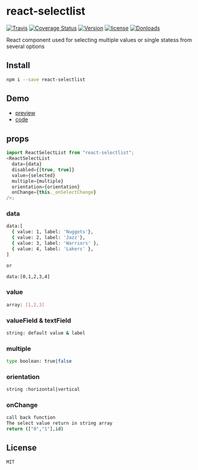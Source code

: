 # react-selectlist

[![Travis](https://api.travis-ci.org/skycloud1030/react-selectlist.svg?branch=master)](https://travis-ci.org/skycloud1030/react-selectlist)
[![Coverage Status](https://coveralls.io/repos/github/skycloud1030/react-selectlist/badge.svg?branch=master)](https://coveralls.io/github/skycloud1030/react-selectlist?branch=master)
[![Version](https://img.shields.io/npm/v/react-selectlist.svg)](https://www.npmjs.com/package/react-selectlist)
[![license](https://img.shields.io/badge/license-MIT-blue.svg?style=flat-square)](LICENSE)
[![Donloads](https://img.shields.io/npm/dm/react-selectlist.svg)](https://www.npmjs.com/package/react-selectlist)

React component used for selecting multiple values or single statess from several options

## Install

```sh
npm i --save react-selectlist
```

## Demo

- [preview](https://skycloud1030.github.io/react-selectlist/html/checkbox.html)
- [code](https://github.com/skycloud1030/react-selectlist/blob/gh-pages/app/checkbox.jsx)

## props

```js
import ReactSelectList from "react-selectlist";
<ReactSelectList
  data={data}
  disabled={[true, true]}
  value={selected}
  multiple={multiple}
  orientation={orientation}
  onChange={this._onSelectChange}
/>;
```

### data

```sh
data:[
  { value: 1, label: 'Nuggets'},
  { value: 2, label: 'Jazz'},
  { value: 3, label: 'Warriors' },
  { value: 4, label: 'Lakers' },
]

or

data:[0,1,2,3,4]
```

### value

```sh
array: [1,2,3]
```

### valueField & textField

```sh
string: default value & label
```

### multiple

```sh
type boolean: true|false
```

### orientation

```sh
string :horizontal|vertical
```

### onChange

```sh
call back function
The select value return in string array
return (["0","1"],id)
```

## License

```sh
MIT
```
